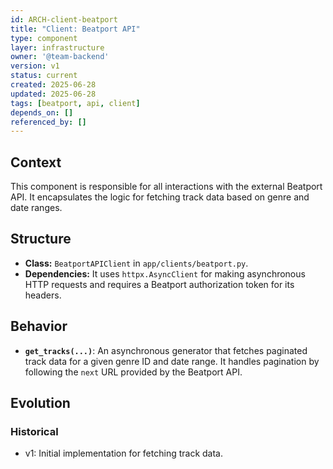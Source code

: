 ```yaml
---
id: ARCH-client-beatport
title: "Client: Beatport API"
type: component
layer: infrastructure
owner: '@team-backend'
version: v1
status: current
created: 2025-06-28
updated: 2025-06-28
tags: [beatport, api, client]
depends_on: []
referenced_by: []
---
```

## Context
This component is responsible for all interactions with the external Beatport API. It encapsulates the logic for fetching track data based on genre and date ranges.

## Structure
- **Class:** `BeatportAPIClient` in `app/clients/beatport.py`.
- **Dependencies:** It uses `httpx.AsyncClient` for making asynchronous HTTP requests and requires a Beatport authorization token for its headers.

## Behavior
- **`get_tracks(...)`**: An asynchronous generator that fetches paginated track data for a given genre ID and date range. It handles pagination by following the `next` URL provided by the Beatport API.

## Evolution
### Historical
- v1: Initial implementation for fetching track data.
